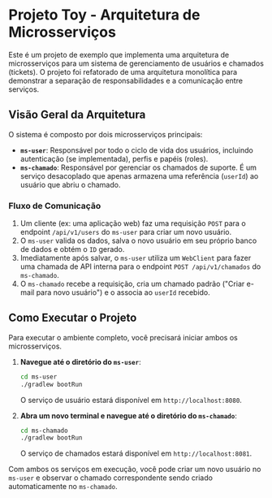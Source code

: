 # Projeto Toy - Arquitetura de Microsserviços

Este é um projeto de exemplo que implementa uma arquitetura de microsserviços para um sistema de gerenciamento de usuários e chamados (tickets). O projeto foi refatorado de uma arquitetura monolítica para demonstrar a separação de responsabilidades e a comunicação entre serviços.

## Visão Geral da Arquitetura

O sistema é composto por dois microsserviços principais:

* **`ms-user`**: Responsável por todo o ciclo de vida dos usuários, incluindo autenticação (se implementada), perfis e papéis (roles).
* **`ms-chamado`**: Responsável por gerenciar os chamados de suporte. É um serviço desacoplado que apenas armazena uma referência (`userId`) ao usuário que abriu o chamado.

### Fluxo de Comunicação

1.  Um cliente (ex: uma aplicação web) faz uma requisição `POST` para o endpoint `/api/v1/users` do `ms-user` para criar um novo usuário.
2.  O `ms-user` valida os dados, salva o novo usuário em seu próprio banco de dados e obtém o `ID` gerado.
3.  Imediatamente após salvar, o `ms-user` utiliza um `WebClient` para fazer uma chamada de API interna para o endpoint `POST /api/v1/chamados` do `ms-chamado`.
4.  O `ms-chamado` recebe a requisição, cria um chamado padrão ("Criar e-mail para novo usuário") e o associa ao `userId` recebido.

## Como Executar o Projeto

Para executar o ambiente completo, você precisará iniciar ambos os microsserviços.

1.  **Navegue até o diretório do `ms-user`**:
    ```bash
    cd ms-user
    ./gradlew bootRun
    ```
    O serviço de usuário estará disponível em `http://localhost:8080`.

2.  **Abra um novo terminal e navegue até o diretório do `ms-chamado`**:
    ```bash
    cd ms-chamado
    ./gradlew bootRun
    ```
    O serviço de chamados estará disponível em `http://localhost:8081`.

Com ambos os serviços em execução, você pode criar um novo usuário no `ms-user` e observar o chamado correspondente sendo criado automaticamente no `ms-chamado`.